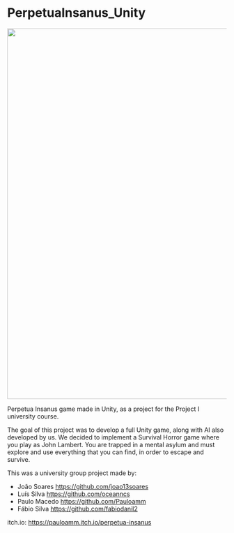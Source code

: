 # PerpetuaInsanus_Unity

<img src = "https://github.com/joao13soares/PerpetuaInsanus_Unity/blob/main/PerpetuaInsanus.png" width = "850">

Perpetua Insanus game made in Unity, as a project for the Project I university course.

The goal of this project was to develop a full Unity game, along with AI also developed by us.
We decided to implement a Survival Horror game where you play as John Lambert. You are trapped in a mental asylum and must explore and use everything that you can find, in order to escape and survive.

This was a university group project made by:
- João Soares https://github.com/joao13soares
- Luís Silva https://github.com/oceanncs
- Paulo Macedo https://github.com/Pauloamm
- Fábio Silva https://github.com/fabiodanil2

itch.io: https://pauloamm.itch.io/perpetua-insanus
